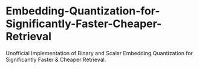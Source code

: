 # Embedding-Quantization-for-Significantly-Faster-Cheaper-Retrieval
Unofficial Implementation of Binary and Scalar Embedding Quantization for Significantly Faster &amp; Cheaper Retrieval.
